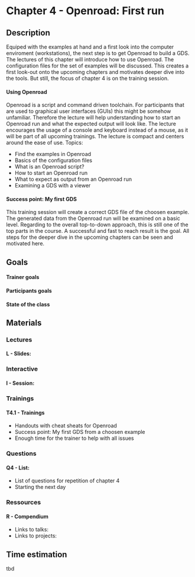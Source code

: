 # Chapter 4 - Openroad: First run
## Description
Equiped with the examples at hand and a first look into the computer enviroment (workstations), the next step is to get Openroad to build a GDS. The lectures of this chapter will introduce how to use Openroad. The configuration files for the set of examples will be discussed. This creates a first look-out onto the upcoming chapters and motivates deeper dive into the tools. But still, the focus of chapter 4 is on the training session.

#### Using Openroad
Openroad is a script and command driven toolchain. For participants that are used to graphical user interfaces (GUIs) this might be somehow unfamiliar. Therefore the lecture will help understanding how to start an Openroad run and what the expected output will look like. The lecture encourages the usage of a console and keyboard instead of a mouse, as it will be part of all upcoming trainings. The lecture is compact and centers around the ease of use. Topics:
* Find the examples in Openroad
* Basics of the configuration files
* What is an Openroad script?
* How to start an Openroad run
* What to expect as output from an Openroad run
* Examining a GDS with a viewer
#### Success point: My first GDS
This training session will create a correct GDS file of the choosen example. The generated data from the Openroad run will be examined on a basic level. Regarding to the overall top-to-down approach, this is still one of the top parts in the course. A successful and fast to reach result is the goal. All steps for the deeper dive in the upcoming chapters can be seen and motivated here.   

## Goals
#### Trainer goals
#### Participants goals
#### State of the class

## Materials
### Lectures
#### L - Slides:

### Interactive
#### I - Session:

### Trainings
#### T4.1 - Trainings
* Handouts with cheat sheats for Openroad
* Success point: My first GDS from a choosen example
* Enough time for the trainer to help with all issues

### Questions
#### Q4 - List:
* List of questions for repetition of chapter 4
* Starting the next day

### Ressources
#### R - Compendium
* Links to talks:
* Links to projects:

## Time estimation
tbd

